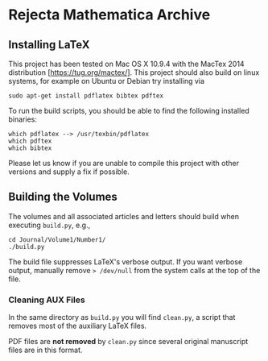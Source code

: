 Rejecta Mathematica Archive
===========

Installing LaTeX
-----------

This project has been tested on Mac OS X 10.9.4 with the MacTex 2014 distribution [https://tug.org/mactex/].
This project should also build on linux systems, for example on Ubuntu or Debian try installing via

    sudo apt-get install pdflatex bibtex pdftex

To run the build scripts, you should be able to find the following installed binaries:

    which pdflatex --> /usr/texbin/pdflatex
    which pdftex 
    which bibtex

Please let us know if you are unable to compile this project with other versions
and supply a fix if possible.

Building the Volumes
-----------

The volumes and all associated articles and letters should
build when executing `build.py`, e.g.,

    cd Journal/Volume1/Number1/
    ./build.py

The build file suppresses LaTeX's verbose output.  If you want verbose output, 
manually remove `> /dev/null` from the system calls at the top of the file.

### Cleaning AUX Files

In the same directory as `build.py` you will find `clean.py`, a script
that removes most of the auxiliary LaTeX files.  

PDF files are **not removed**
by `clean.py` since several original manuscript files are in this format.
